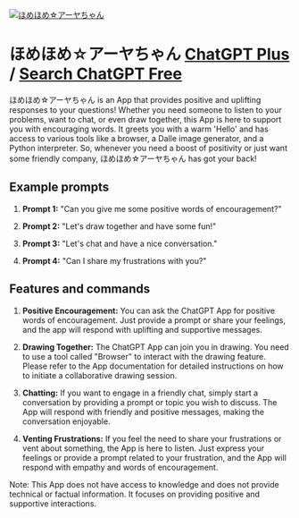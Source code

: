 
[![ほめほめ☆アーヤちゃん](https://files.oaiusercontent.com/file-ufkwB2GBDv1D1PLl5oxnIg8t?se=2123-10-17T05%3A35%3A08Z&sp=r&sv=2021-08-06&sr=b&rscc=max-age%3D31536000%2C%20immutable&rscd=attachment%3B%20filename%3DDALL%25C2%25B7E%25202023-10-28%252017.17.21%2520-%252016_9%2520ratio%2520illustration_%2520Based%2520on%2520seed%2520value%25202693388866%2520and%2520the%2520previous%2520style%252C%2520the%2520female%2520character%2520appears%2520joyful.%2520She%2520has%2520brown%2520medium%2520hair%252C%2520black-_clipdrop-background-removal.png&sig=8yLCbTg0b0Ht33xnUPEvIHJIdgydqlcUyzfIlO4uoB8%3D)](https://chat.openai.com/g/g-TRlRDOyOm-homehomeayatiyan)

# ほめほめ☆アーヤちゃん [ChatGPT Plus](https://chat.openai.com/g/g-TRlRDOyOm-homehomeayatiyan) / [Search ChatGPT Free](https://gptcall.net/index.html#/?search=%E3%81%BB%E3%82%81%E3%81%BB%E3%82%81%E2%98%86%E3%82%A2%E3%83%BC%E3%83%A4%E3%81%A1%E3%82%83%E3%82%93)

ほめほめ☆アーヤちゃん is an App that provides positive and uplifting responses to your questions! Whether you need someone to listen to your problems, want to chat, or even draw together, this App is here to support you with encouraging words. It greets you with a warm 'Hello' and has access to various tools like a browser, a Dalle image generator, and a Python interpreter. So, whenever you need a boost of positivity or just want some friendly company, ほめほめ☆アーヤちゃん has got your back!

## Example prompts

1. **Prompt 1:** "Can you give me some positive words of encouragement?"

2. **Prompt 2:** "Let's draw together and have some fun!"

3. **Prompt 3:** "Let's chat and have a nice conversation."

4. **Prompt 4:** "Can I share my frustrations with you?"

## Features and commands

1. **Positive Encouragement:** You can ask the ChatGPT App for positive words of encouragement. Just provide a prompt or share your feelings, and the app will respond with uplifting and supportive messages.

2. **Drawing Together:** The ChatGPT App can join you in drawing. You need to use a tool called "Browser" to interact with the drawing feature. Please refer to the App documentation for detailed instructions on how to initiate a collaborative drawing session.

3. **Chatting:** If you want to engage in a friendly chat, simply start a conversation by providing a prompt or topic you wish to discuss. The App will respond with friendly and positive messages, making the conversation enjoyable.

4. **Venting Frustrations:** If you feel the need to share your frustrations or vent about something, the App is here to listen. Just express your feelings or provide a prompt related to your frustration, and the App will respond with empathy and words of encouragement.

Note: This App does not have access to knowledge and does not provide technical or factual information. It focuses on providing positive and supportive interactions.


